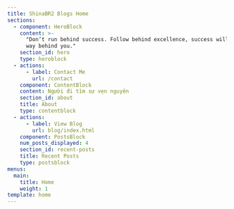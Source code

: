 ```yaml
---
title: ShinaBR2 Blogs Home
sections:
  - component: HeroBlock
    content: >-
      "Don’t run behind success. Follow behind excellence, success will come all
      way behind you."
    section_id: hero
    type: heroblock
  - actions:
      - label: Contact Me
        url: /contact
    component: ContentBlock
    content: Người đi tìm sự vẹn nguyên
    section_id: about
    title: About
    type: contentblock
  - actions:
      - label: View Blog
        url: blog/index.html
    component: PostsBlock
    num_posts_displayed: 4
    section_id: recent-posts
    title: Recent Posts
    type: postsblock
menus:
  main:
    title: Home
    weight: 1
template: home
---
```


